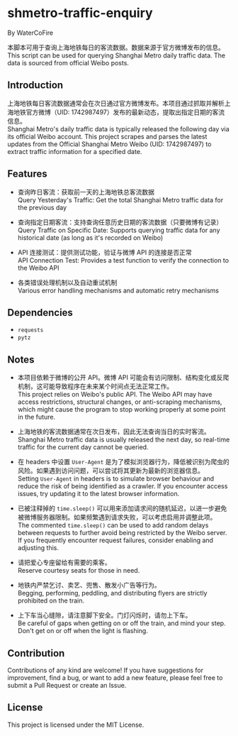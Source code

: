 # shmetro-traffic-enquiry

By WaterCoFire

本脚本可用于查询上海地铁每日的客流数据。数据来源于官方微博发布的信息。 <br>
This script can be used for querying Shanghai Metro daily traffic data. The data is sourced from official Weibo posts.

## Introduction

上海地铁每日客流数据通常会在次日通过官方微博发布。本项目通过抓取并解析上海地铁官方微博（UID: 1742987497）发布的最新动态，提取出指定日期的客流信息。<br>
Shanghai Metro's daily traffic data is typically released the following day via its official Weibo account. This project scrapes and parses the latest updates from the Official Shanghai Metro Weibo (UID: 1742987497) to extract traffic information for a specified date.

## Features

- 查询昨日客流：获取前一天的上海地铁总客流数据<br>
Query Yesterday's Traffic: Get the total Shanghai Metro traffic data for the previous day

- 查询指定日期客流：支持查询任意历史日期的客流数据（只要微博有记录）<br>
Query Traffic on Specific Date: Supports querying traffic data for any historical date (as long as it's recorded on Weibo)

- API 连接测试：提供测试功能，验证与微博 API 的连接是否正常<br>
API Connection Test: Provides a test function to verify the connection to the Weibo API

- 各类错误处理机制以及自动重试机制<br>
Various error handling mechanisms and automatic retry mechanisms

## Dependencies

- ```requests```
- ```pytz```

## Notes

- 本项目依赖于微博的公开 API。微博 API 可能会有访问限制、结构变化或反爬机制，这可能导致程序在未来某个时间点无法正常工作。<br>
This project relies on Weibo's public API. The Weibo API may have access restrictions, structural changes, or anti-scraping mechanisms, which might cause the program to stop working properly at some point in the future.

- 上海地铁的客流数据通常在次日发布，因此无法查询当日的实时客流。<br>
Shanghai Metro traffic data is usually released the next day, so real-time traffic for the current day cannot be queried.

- 在 headers 中设置 ```User-Agent``` 是为了模拟浏览器行为，降低被识别为爬虫的风险。如果遇到访问问题，可以尝试将其更新为最新的浏览器信息。<br>
Setting ```User-Agent``` in headers is to simulate browser behaviour and reduce the risk of being identified as a crawler. If you encounter access issues, try updating it to the latest browser information.

- 已被注释掉的 ```time.sleep()``` 可以用来添加请求间的随机延迟，以进一步避免被微博服务器限制。如果频繁遇到请求失败，可以考虑启用并调整此项。<br>
The commented ```time.sleep()``` can be used to add random delays between requests to further avoid being restricted by the Weibo server. If you frequently encounter request failures, consider enabling and adjusting this.

- 请把爱心专座留给有需要的乘客。<br>
Reserve courtesy seats for those in need.

- 地铁内严禁乞讨、卖艺、兜售、散发小广告等行为。<br>
Begging, performing, peddling, and distributing flyers are strictly prohibited on the train.

- 上下车当心缝隙，请注意脚下安全。门灯闪烁时，请勿上下车。<br>
Be careful of gaps when getting on or off the train, and mind your step. Don't get on or off when the light is flashing.

## Contribution

Contributions of any kind are welcome! If you have suggestions for improvement, find a bug, or want to add a new feature, please feel free to submit a Pull Request or create an Issue.

## License

This project is licensed under the MIT License.
